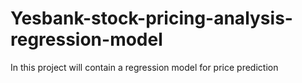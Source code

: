 # Yesbank-stock-pricing-analysis-regression-model
In this project will contain a regression model for price prediction
